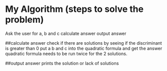 # My Algorithm (steps to solve the problem)
Ask the user for a, b and c
calculate answer
output answer

##calculate answer
check if there are solutions by seeing if the discriminant is greater than 0
put a b and c into the quadratic formula and get the answer
quadratic formula needs to be run twice for the 2 solutions.

##output answer
prints the solution or lack of solutions